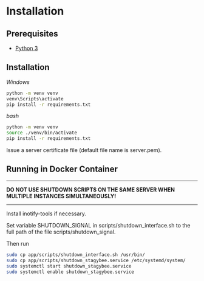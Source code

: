 # Installation

## Prerequisites

- [Python 3](https://www.python.org/)

## Installation

*Windows*

```bash
python -m venv venv
venv\Scripts\activate
pip install -r requirements.txt
```

*bash*

```bash
python -m venv venv
source ./venv/bin/activate
pip install -r requirements.txt
```

Issue a server certificate file (default file name is server.pem).

## Running in Docker Container

---
**DO NOT USE SHUTDOWN SCRIPTS ON THE SAME SERVER WHEN MULTIPLE INSTANCES SIMULTANEOUSLY!**

---

Install inotify-tools if necessary.

Set variable SHUTDOWN_SIGNAL in scripts/shutdown_interface.sh to the full path of the file scripts/shutdown_signal.

Then run

``` bash
sudo cp app/scripts/shutdown_interface.sh /usr/bin/
sudo cp app/scripts/shutdown_stagybee.service /etc/systemd/system/
sudo systemctl start shutdown_stagybee.service
sudo systemctl enable shutdown_stagybee.service
```